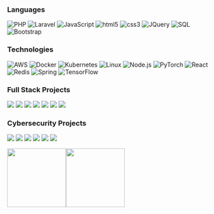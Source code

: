 
### Languages

![PHP](https://img.shields.io/badge/-PHP-000?&logo=PHP)
![Laravel](https://img.shields.io/badge/-Laravel-000?&logo=Laravel)
![JavaScript](https://img.shields.io/badge/-JavaScript-000?&logo=JavaScript)
![html5](https://img.shields.io/badge/-html5-000?&logo=html5&logoColor=007396)
![css3](https://img.shields.io/badge/-css3-000?&logo=css3)
![JQuery](https://img.shields.io/badge/-JQuery-000?&logo=c%2b%2b&logoColor=00599C)
![SQL](https://img.shields.io/badge/-SQL-000?&logo=MySQL)
![Bootstrap](https://img.shields.io/badge/-Bootstrap-000?&logo=Swift)

### Technologies

![AWS](https://img.shields.io/badge/-AWS-000?&logo=Amazon-AWS&logoColor=F90)
![Docker](https://img.shields.io/badge/-Docker-000?&logo=Docker)
![Kubernetes](https://img.shields.io/badge/-Kubernetes-000?&logo=Kubernetes)
![Linux](https://img.shields.io/badge/-Linux-000?&logo=Linux)
![Node.js](https://img.shields.io/badge/-Node.js-000?&logo=node.js)
![PyTorch](https://img.shields.io/badge/-PyTorch-000?&logo=PyTorch)
![React](https://img.shields.io/badge/-React-000?&logo=React)
![Redis](https://img.shields.io/badge/-Redis-000?&logo=Redis)
![Spring](https://img.shields.io/badge/-Spring-000?&logo=Spring)
![TensorFlow](https://img.shields.io/badge/-TensorFlow-000?&logo=TensorFlow)

### Full Stack Projects

[![](https://img.shields.io/badge/-🧬%20My%20Website-000)](https://github.com/dev-abrar/v2)
[![](https://img.shields.io/badge/-🦠%20COVID‑19%20Dashboard-000)](https://github.com/dev-abrar/COVID-19-Dashboard)
[![](https://img.shields.io/badge/-📝%20Summarizer-000)](https://github.com/dev-abrar/Summarizer)
[![](https://img.shields.io/badge/-🔬%20Overwatch-000)](https://github.com/dev-abrar/overwatch)
[![](https://img.shields.io/badge/-🛰%20KubeSat-000)](https://github.com/dev-abrar/kubesat)
[![](https://img.shields.io/badge/-🔊%20Voice%20Poker-000)](https://github.com/dev-abrar/Poker)
[![](https://img.shields.io/badge/-🗺%20PokémonGo%20Map-000)](https://github.com/dev-abrar/PokemonGo-Map)

### Cybersecurity Projects

[![](https://img.shields.io/badge/-🩸%20Heartbleed-000)](https://github.com/adamalston/Heartbleed)
[![](https://img.shields.io/badge/-🌊%20SYN%20Flood-000)](https://github.com/adamalston/SYN-Flood)
[![](https://img.shields.io/badge/-🗂%20Packet%20Sniffing%20%26%20Spoofing-000)](https://github.com/adamalston/Packet-Sniffing-and-Spoofing)
[![](https://img.shields.io/badge/-💉%20SQL%20Injection-000)](https://github.com/adamalston/SQL-Injection)
[![](https://img.shields.io/badge/-🛡%20Spectre%20%26%20Meltdown-000)](https://github.com/adamalston/Meltdown-Spectre)
[![](https://img.shields.io/badge/-🌐%20Network%20Tools-000)](https://github.com/adamalston/Network-Tools)

<a href="https://www.adamalston.com/"><img height="137px" src="https://github-readme-stats.vercel.app/api?username=adamalston&hide_title=true&hide_border=true&show_icons=true&include_all_commits=true&count_private=true&line_height=21&text_color=000&icon_color=000&bg_color=0,ea6161,ffc64d,fffc4d,52fa5a&theme=graywhite" /><!-- wi*quL3fcV --><img height="137px" src="https://github-readme-stats.vercel.app/api/top-langs/?username=adamalston&hide=html&hide_title=true&hide_border=true&layout=compact&langs_count=6&exclude_repo=comp426,Redventures-Movie-Quotes&text_color=000&icon_color=fff&bg_color=0,52fa5a,4dfcff,c64dff&theme=graywhite" /></a>
